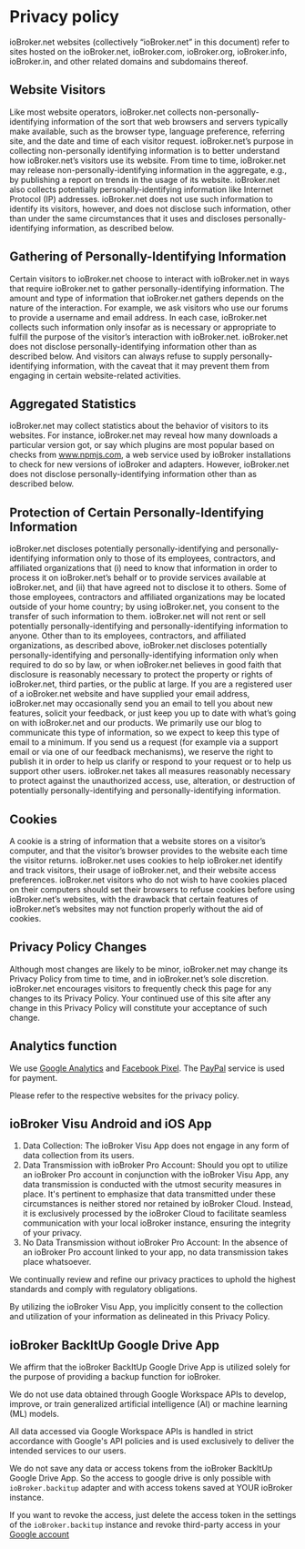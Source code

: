 # Privacy policy
ioBroker.net websites (collectively “ioBroker.net” in this document) refer to sites hosted on the ioBroker.net, ioBroker.com, ioBroker.org, ioBroker.info, ioBroker.in, and other related domains and subdomains thereof.

## Website Visitors
Like most website operators, ioBroker.net collects non-personally-identifying information of the sort that web browsers and servers typically make available, such as the browser type, language preference, referring site, and the date and time of each visitor request. ioBroker.net’s purpose in collecting non-personally identifying information is to better understand how ioBroker.net’s visitors use its website. From time to time, ioBroker.net may release non-personally-identifying information in the aggregate, e.g., by publishing a report on trends in the usage of its website.
ioBroker.net also collects potentially personally-identifying information like Internet Protocol (IP) addresses. ioBroker.net does not use such information to identify its visitors, however, and does not disclose such information, other than under the same circumstances that it uses and discloses personally-identifying information, as described below.

## Gathering of Personally-Identifying Information
Certain visitors to ioBroker.net choose to interact with ioBroker.net in ways that require ioBroker.net to gather personally-identifying information. The amount and type of information that ioBroker.net gathers depends on the nature of the interaction. For example, we ask visitors who use our forums to provide a username and email address. In each case, ioBroker.net collects such information only insofar as is necessary or appropriate to fulfill the purpose of the visitor’s interaction with ioBroker.net. ioBroker.net does not disclose personally-identifying information other than as described below. And visitors can always refuse to supply personally-identifying information, with the caveat that it may prevent them from engaging in certain website-related activities.

## Aggregated Statistics
ioBroker.net may collect statistics about the behavior of visitors to its websites. For instance, ioBroker.net may reveal how many downloads a particular version got, or say which plugins are most popular based on checks from www.npmjs.com, a web service used by ioBroker installations to check for new versions of ioBroker and adapters. However, ioBroker.net does not disclose personally-identifying information other than as described below.

## Protection of Certain Personally-Identifying Information
ioBroker.net discloses potentially personally-identifying and personally-identifying information only to those of its employees, contractors, and affiliated organizations that (i) need to know that information in order to process it on ioBroker.net’s behalf or to provide services available at ioBroker.net, and (ii) that have agreed not to disclose it to others. Some of those employees, contractors and affiliated organizations may be located outside of your home country; by using ioBroker.net, you consent to the transfer of such information to them. ioBroker.net will not rent or sell potentially personally-identifying and personally-identifying information to anyone. Other than to its employees, contractors, and affiliated organizations, as described above, ioBroker.net discloses potentially personally-identifying and personally-identifying information only when required to do so by law, or when ioBroker.net believes in good faith that disclosure is reasonably necessary to protect the property or rights of ioBroker.net, third parties, or the public at large. If you are a registered user of a ioBroker.net website and have supplied your email address, ioBroker.net may occasionally send you an email to tell you about new features, solicit your feedback, or just keep you up to date with what’s going on with ioBroker.net and our products. We primarily use our blog to communicate this type of information, so we expect to keep this type of email to a minimum. If you send us a request (for example via a support email or via one of our feedback mechanisms), we reserve the right to publish it in order to help us clarify or respond to your request or to help us support other users. ioBroker.net takes all measures reasonably necessary to protect against the unauthorized access, use, alteration, or destruction of potentially personally-identifying and personally-identifying information.

## Cookies
A cookie is a string of information that a website stores on a visitor’s computer, and that the visitor’s browser provides to the website each time the visitor returns. ioBroker.net uses cookies to help ioBroker.net identify and track visitors, their usage of ioBroker.net, and their website access preferences. ioBroker.net visitors who do not wish to have cookies placed on their computers should set their browsers to refuse cookies before using ioBroker.net’s websites, with the drawback that certain features of ioBroker.net’s websites may not function properly without the aid of cookies.

## Privacy Policy Changes
Although most changes are likely to be minor, ioBroker.net may change its Privacy Policy from time to time, and in ioBroker.net’s sole discretion. ioBroker.net encourages visitors to frequently check this page for any changes to its Privacy Policy. Your continued use of this site after any change in this Privacy Policy will constitute your acceptance of such change.

## Analytics function
We use [Google Analytics](https://policies.google.com/terms) and [Facebook Pixel](https://www.facebook.com/business/m/privacy-and-data).
The [PayPal](https://www.paypal.com/webapps/mpp/ua/privacy-full) service is used for payment.

Please refer to the respective websites for the privacy policy.

## ioBroker Visu Android and iOS App
1. Data Collection: The ioBroker Visu App does not engage in any form of data collection from its users.
2. Data Transmission with ioBroker Pro Account: Should you opt to utilize an ioBroker Pro account in conjunction with the ioBroker Visu App, any data transmission is conducted with the utmost security measures in place. It's pertinent to emphasize that data transmitted under these circumstances is neither stored nor retained by ioBroker Cloud. Instead, it is exclusively processed by the ioBroker Cloud to facilitate seamless communication with your local ioBroker instance, ensuring the integrity of your privacy.
3. No Data Transmission without ioBroker Pro Account: In the absence of an ioBroker Pro account linked to your app, no data transmission takes place whatsoever.
   
We continually review and refine our privacy practices to uphold the highest standards and comply with regulatory obligations.

By utilizing the ioBroker Visu App, you implicitly consent to the collection and utilization of your information as delineated in this Privacy Policy.

## ioBroker BackItUp Google Drive App
We affirm that the ioBroker BackItUp Google Drive App is utilized solely for the purpose of providing a backup function for ioBroker.

We do not use data obtained through Google Workspace APIs to develop, improve, or train generalized artificial intelligence (AI) or machine learning (ML) models.

All data accessed via Google Workspace APIs is handled in strict accordance with Google's API policies and is used exclusively to deliver the intended services to our users.

We do not save any data or access tokens from the ioBroker BackItUp Google Drive App. So the access to google drive is only possible with `ioBroker.backitup` adapter and with access tokens saved at YOUR ioBroker instance.

If you want to revoke the access, just delete the access token in the settings of the `ioBroker.backitup` instance and revoke third-party access in your [Google account](https://myaccount.google.com/u/2/connections?continue=https%3A%2F%2Fmyaccount.google.com%2Fu%2F2%2Fsecurity)
